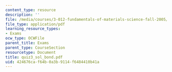 ```yaml
---
content_type: resource
description: ''
file: /media/courses/3-012-fundamentals-of-materials-science-fall-2005/424676caf64b0a3b9114f6484410b41a_quiz3_sol_bond.pdf
file_type: application/pdf
learning_resource_types:
- Exams
ocw_type: OCWFile
parent_title: Exams
parent_type: CourseSection
resourcetype: Document
title: quiz3_sol_bond.pdf
uid: 424676ca-f64b-0a3b-9114-f6484410b41a
---
```


